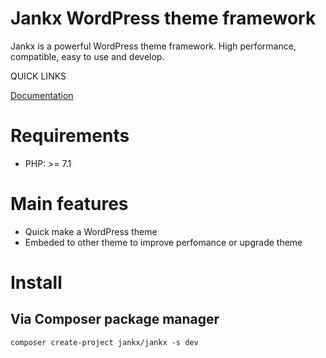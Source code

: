 Jankx WordPress theme framework
=

Jankx is a powerful WordPress theme framework. High performance, compatible, easy to use and develop.

QUICK LINKS

[Documentation](https://jankx.github.io)

# Requirements
- PHP: >= 7.1

# Main features

- Quick make a WordPress theme
- Embeded to other theme to improve perfomance or upgrade theme

# Install

## Via Composer package manager
```
composer create-project jankx/jankx -s dev
```



